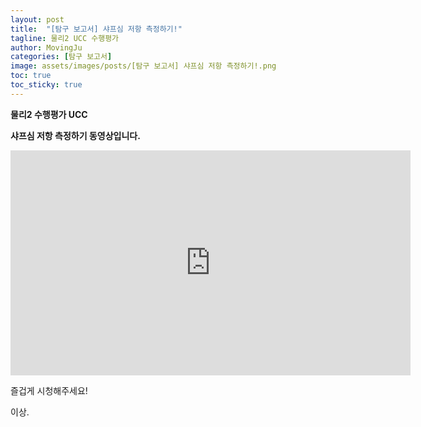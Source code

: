 ```yaml
---
layout: post
title:  "[탐구 보고서] 샤프심 저항 측정하기!"
tagline: 물리2 UCC 수행평가
author: MovingJu
categories: [탐구 보고서]
image: assets/images/posts/[탐구 보고서] 샤프심 저항 측정하기!.png
toc: true
toc_sticky: true
---
```

**물리2 수행평가 UCC**

**샤프심 저항 측정하기 동영상입니다.**

<iframe id="ytplayer" type="text/html" width="640" height="360"
  src="https://www.youtube.com/embed/ORWmsNLsFo4?autoplay=1&origin=http://example.com"
  frameborder="0" allow="accelerometer; autoplay; encrypted-media; gyroscope; picture-in-picture" allowfullscreen></iframe>


즐겁게 시청해주세요!

이상.